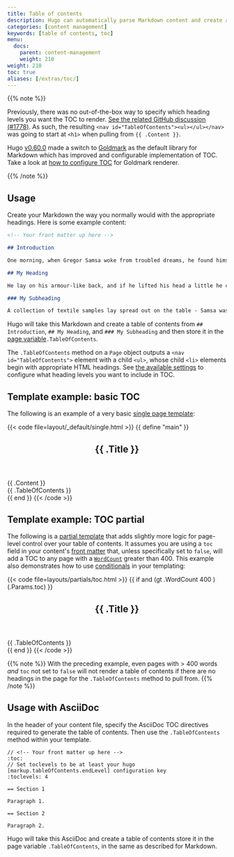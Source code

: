 ```yaml
---
title: Table of contents
description: Hugo can automatically parse Markdown content and create a Table of Contents you can use in your templates.
categories: [content management]
keywords: [table of contents, toc]
menu:
  docs:
    parent: content-management
    weight: 210
weight: 210
toc: true
aliases: [/extras/toc/]
---
```


{{% note %}}

Previously, there was no out-of-the-box way to specify which heading levels you want the TOC to render. [See the related GitHub discussion (#1778)](https://github.com/gohugoio/hugo/issues/1778). As such, the resulting `<nav id="TableOfContents"><ul></ul></nav>` was going to start at `<h1>` when pulling from `{{ .Content }}`.

Hugo [v0.60.0](https://github.com/gohugoio/hugo/releases/tag/v0.60.0) made a switch to [Goldmark](https://github.com/yuin/goldmark/) as the default library for Markdown which has improved and configurable implementation of TOC. Take a look at [how to configure TOC](/getting-started/configuration-markup/#table-of-contents) for Goldmark renderer.

{{% /note %}}

## Usage

Create your Markdown the way you normally would with the appropriate headings. Here is some example content:

```md
<!-- Your front matter up here -->

## Introduction

One morning, when Gregor Samsa woke from troubled dreams, he found himself transformed in his bed into a horrible vermin.

## My Heading

He lay on his armour-like back, and if he lifted his head a little he could see his brown belly, slightly domed and divided by arches into stiff sections. The bedding was hardly able to cover it and seemed ready to slide off any moment.

### My Subheading

A collection of textile samples lay spread out on the table - Samsa was a traveling salesman - and above it there hung a picture that he had recently cut out of an illustrated magazine and housed in a nice, gilded frame. It showed a lady fitted out with a fur hat and fur boa who sat upright, raising a heavy fur muff that covered the whole of her lower arm towards the viewer. Gregor then turned to look out the window at the dull weather. Drops
```

Hugo will take this Markdown and create a table of contents from `## Introduction`, `## My Heading`, and `### My Subheading` and then store it in the [page variable][pagevars]`.TableOfContents`.

The `.TableOfContents` method on a `Page` object outputs a `<nav id="TableOfContents">` element with a child `<ul>`, whose child `<li>` elements begin with appropriate HTML headings. See [the available settings](/getting-started/configuration-markup/#table-of-contents) to configure what heading levels you want to include in TOC.

## Template example: basic TOC

The following is an example of a very basic [single page template]:

{{< code file=layout/_default/single.html >}}
{{ define "main" }}
  <main>
    <article>
      <header>
        <h1>{{ .Title }}</h1>
      </header>
      {{ .Content }}
    </article>
    <aside>
      {{ .TableOfContents }}
    </aside>
  </main>
{{ end }}
{{< /code >}}

## Template example: TOC partial

The following is a [partial template][partials] that adds slightly more logic for page-level control over your table of contents. It assumes you are using a `toc` field in your content's [front matter] that, unless specifically set to `false`, will add a TOC to any page with a [`WordCount`] greater than 400. This example also demonstrates how to use [conditionals] in your templating:

{{< code file=layouts/partials/toc.html >}}
{{ if and (gt .WordCount 400 ) (.Params.toc) }}
<aside>
    <header>
    <h2>{{ .Title }}</h2>
    </header>
    {{ .TableOfContents }}
</aside>
{{ end }}
{{< /code >}}

{{% note %}}
With the preceding example, even pages with > 400 words *and* `toc` not set to `false` will not render a table of contents if there are no headings in the page for the `.TableOfContents` method to pull from.
{{% /note %}}

## Usage with AsciiDoc

In the header of your content file, specify the AsciiDoc TOC directives required to generate the table of contents. Then use the `.TableOfContents` method within your template.


```asciidoc
// <!-- Your front matter up here -->
:toc:
// Set toclevels to be at least your hugo [markup.tableOfContents.endLevel] configuration key
:toclevels: 4

== Section 1

Paragraph 1.

== Section 2

Paragraph 2.
```

Hugo will take this AsciiDoc and create a table of contents store it in the page variable `.TableOfContents`, in the same as described for Markdown.

[conditionals]: /templates/introduction/#conditional-blocks
[`WordCount`]: /methods/page/wordcount
[front matter]: /content-management/front-matter/
[pagevars]: /methods/page/
[partials]: /templates/partials/
[single page template]: /templates/single-page-templates/

